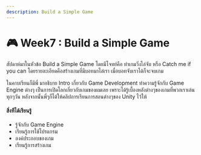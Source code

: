 ```yaml
---
description: Build a Simple Game
---
```


# 🎮 Week7 : Build a Simple Game

&#x20;  สัปดาห์มาในหัวข้อ Build a Simple Game โดยมีโจทย์คือ ทำเกมวิ่งไล่จับ หรือ Catch me if you can โดยรายละเอียดคือสร้างเกมที่มีบอทมาไล่เรา เมื่อบอทจับเราได้ก็จะจบเกม

&#x20;  ในคาบเรียนก็มีพี่ มาอธิบาย Intro เกี่ยวกับ Game Development ทำความรู้จักกับ Game Engine ต่างๆ เป็นการเปิดโลกเกี่ยวกับเกมของผมเลย เพราะได้รู้เบื้องหลังต่างๆของเกมที่พวกเราเล่นทุกๆวัน หลังจากนั้นพี่ๆก็ได้ให้คลิปการเรียนการสอนต่างๆของ  Unity ไว้ให้





#### สิ่งทีได้เรียนรู้

* รู้จักกับ Game Engine
* เรียนรู้การใช้โปรแกรม
* องค์ประกอบของเกม
* เรียนรู้การสร้างเกม
